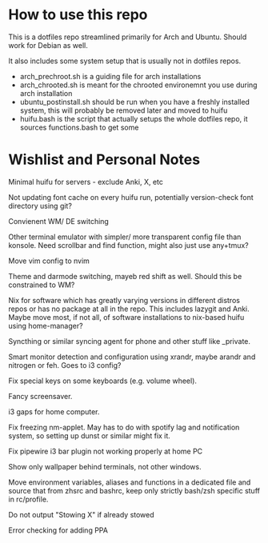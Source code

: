 # How to use this repo
This is a dotfiles repo streamlined primarily for Arch and Ubuntu. Should work for Debian as well. 

It also includes some system setup that is usually not in dotfiles repos. 

- arch\_prechroot.sh is a guiding file for arch installations
- arch\_chrooted.sh is meant for the chrooted environemnt you use during arch installation
- ubuntu\_postinstall.sh should be run when you have a freshly installed system,  this will probably be removed later and moved to huifu
- huifu.bash is the script that actually setups the whole dotfiles repo, it sources functions.bash to get some 

# Wishlist and Personal Notes
Minimal huifu for servers - exclude Anki, X, etc

Not updating font cache on every huifu run, potentially version-check font directory using git?

Convienent WM/ DE switching 

Other terminal emulator with simpler/ more transparent config file than konsole. Need scrollbar and find function, might also just use any+tmux?

Move vim config to nvim

Theme and darmode switching, mayeb red shift as well. Should this be constrained to WM?

Nix for software which has greatly varying versions in different distros repos or has no package at all in the repo. This includes lazygit and Anki. Maybe move most, if not all, of software installations to nix-based huifu using home-manager?

Syncthing or similar syncing agent for phone and other stuff like \_private.

Smart monitor detection and configuration using xrandr, maybe arandr and nitrogen or feh. Goes to i3 config?

Fix special keys on some keyboards (e.g. volume wheel).

Fancy screensaver.

i3 gaps for home computer. 

Fix freezing nm-applet. May has to do with spotify lag and notification system, so setting up dunst or similar might fix it.

Fix pipewire i3 bar plugin not working properly at home PC

Show only wallpaper behind terminals, not other windows.

Move environment variables, aliases and functions in a dedicated file and source that from zhsrc and bashrc, keep only strictly bash/zsh specific stuff in rc/profile. 

Do not output "Stowing X" if already stowed

Error checking for adding PPA
